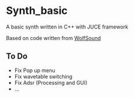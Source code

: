 # Synth_basic
A basic synth written in C++ with JUCE framework 

Based on code written from [WolfSound](https://github.com/JanWilczek/wavetable-synth)

## To Do
- Fix Pop up menu
- Fix wavetable switching
- Fix Adsr (Processing and GUI)
- ...
